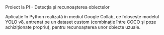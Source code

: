 Proiect la PI - Detecția și recunoașterea obiectelor

Aplicație în Python realizată în mediul Google Collab, ce folosește modelul YOLO v8, antrenat pe un dataset custom (combinație între COCO și poze achiziționate propriu), pentru recunoașterea unor obiecte uzuale.
